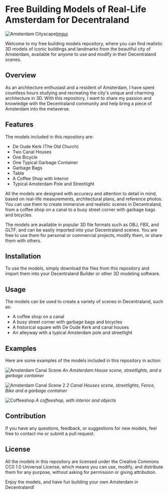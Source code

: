 # Free Building Models of Real-Life Amsterdam for Decentraland

![Amsterdam Cityscape](https://imgur.com/YVNGbU7)[Imgur](https://imgur.com/YVNGbU7)

Welcome to my free building models repository, where you can find realistic 3D models of iconic buildings and landmarks from the beautiful city of Amsterdam, available for anyone to use and modify in their Decentraland scenes.

## Overview

As an architecture enthusiast and a resident of Amsterdam, I have spent countless hours studying and recreating the city's unique and charming architecture in 3D. With this repository, I want to share my passion and knowledge with the Decentraland community and help bring a piece of Amsterdam into the metaverse.

## Features

The models included in this repository are:

- De Oude Kerk (The Old Church)
- Two Canal Houses
- One Bicycle
- One Typical Garbage Container
- Garbage Bags
- Table
- A Coffee Shop with Interior
- Typical Amsterdam Pole and Streetlight

All the models are designed with accuracy and attention to detail in mind, based on real-life measurements, architectural plans, and reference photos. You can use them to create immersive and realistic scenes in Decentraland, from a coffee shop on a canal to a busy street corner with garbage bags and bicycles.

The models are available in popular 3D file formats such as OBJ, FBX, and GLTF, and can be easily imported into your Decentraland scenes. You are free to use them for personal or commercial projects, modify them, or share them with others.

## Installation

To use the models, simply download the files from this repository and import them into your Decentraland Builder or other 3D modeling software.

## Usage

The models can be used to create a variety of scenes in Decentraland, such as:

- A coffee shop on a canal
- A busy street corner with garbage bags and bicycles
- A historical square with De Oude Kerk and canal houses
- An alleyway with a typical Amsterdam pole and streetlight

## Examples

Here are some examples of the models included in this repository in action:

![Amsterdam Canal Scene](https://imgur.com/G0QesWa)
*An Amsterdam House scene, streetlights, and a garbage container*

![Amsterdam Canal Scene 2](https://imgur.com/Tn1NfuR)
*2 Canal Houses scene, streetlights, Fence, Bike and a garbage container*

![Coffeeshop](https://imgur.com/0gBOtdE)
*A coffeeshop, with interior and objects*


## Contribution

If you have any questions, feedback, or suggestions for new models, feel free to contact me or submit a pull request.

## License

All the models in this repository are licensed under the Creative Commons CC0 1.0 Universal License, which means you can use, modify, and distribute them for any purpose, without asking for permission or giving attribution.

Enjoy the models, and have fun building your own Amsterdam in Decentraland!

